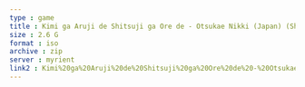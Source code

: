 ```yaml
---
type : game
title : Kimi ga Aruji de Shitsuji ga Ore de - Otsukae Nikki (Japan) (Shokai Genteiban)
size : 2.6 G
format : iso
archive : zip
server : myrient
link2 : Kimi%20ga%20Aruji%20de%20Shitsuji%20ga%20Ore%20de%20-%20Otsukae%20Nikki%20%28Japan%29%20%28Shokai%20Genteiban%29
---
```

